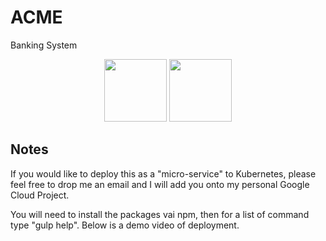 ACME
======
Banking System
<p align="center">
    <img width = "100" src="https://avatars0.githubusercontent.com/u/53395?v=3&s=400" alt=""/>
    <img width = "100" src="http://devstickers.com/assets/img/pro/2p4i.png" alt=""/>
</p>

## Notes
If you would like to deploy this as a "micro-service" to Kubernetes, please feel free to drop me an email and I will add you onto my personal Google Cloud Project.

You will need to install the packages vai npm, then for a list of command type "gulp help". Below is a demo video of deployment.
